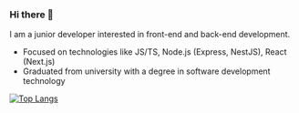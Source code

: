 ### Hi there 👋

I am a junior developer interested in front-end and back-end development.

- Focused on technologies like JS/TS, Node.js (Express, NestJS), React (Next.js)
- Graduated from university with a degree in software development technology

[![Top Langs](https://github-readme-stats.vercel.app/api/top-langs/?username=enspour&hide_border=true&theme=dark&bg_color=0D1117)](https://github.com/anuraghazra/github-readme-stats)
